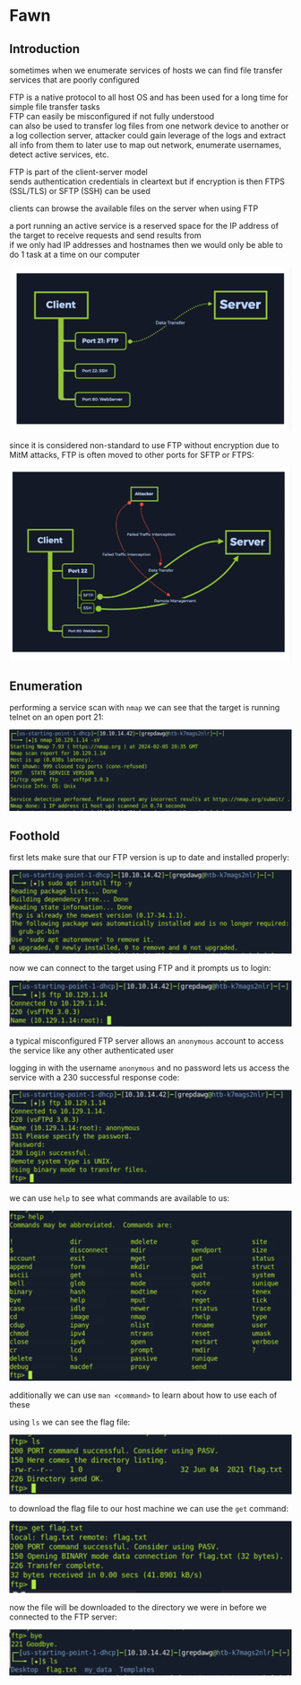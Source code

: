 # Fawn

## Introduction 

sometimes when we enumerate services of hosts we can find file transfer services that are poorly configured   

FTP is a native protocol to all host OS and has been used for a long time for simple file transfer tasks   
FTP can easily be misconfigured if not fully understood   
can also be used to transfer log files from one network device to another or a log collection server, attacker could gain leverage of the logs and extract all info from them to later use to map out network, enumerate usernames, detect active services, etc. 

FTP is part of the client-server model   
sends authentication credentials in cleartext but if encryption is then FTPS (SSL/TLS) or SFTP (SSH) can be used   

clients can browse the available files on the server when using FTP 

a port running an active service is a reserved space for the IP address of the target to receive requests and send results from   
if we only had IP addresses and hostnames then we would only be able to do 1 task at a time on our computer 

![](../Images/Pasted%20image%2020240205123031.png)

since it is considered non-standard to use FTP without encryption due to MitM attacks, FTP is often moved to other ports for SFTP or FTPS: 

![](../Images/Pasted%20image%2020240205123302.png)

## Enumeration 

performing a service scan with `nmap` we can see that the target is running telnet on an open port 21: 

![](../Images/Pasted%20image%2020240205123828.png)

## Foothold 

first lets make sure that our FTP version is up to date and installed properly: 

![](../Images/Pasted%20image%2020240205124212.png)

now we can connect to the target using FTP and it prompts us to login: 

![](../Images/Pasted%20image%2020240205124559.png)

a typical misconfigured FTP server allows an `anonymous` account to access the service like any other authenticated user  

logging in with the username `anonymous` and no password lets us access the service with a 230 successful response code: 

![](../Images/Pasted%20image%2020240205124819.png)

we can use `help` to see what commands are available to us: 

![](../Images/Pasted%20image%2020240205125045.png)

additionally we can use `man <command>` to learn about how to use each of these 

using `ls` we can see the flag file: 

![](../Images/Pasted%20image%2020240205125156.png)

to download the flag file to our host machine we can use the `get` command: 

![](../Images/Pasted%20image%2020240205125327.png)

now the file will be downloaded to the directory we were in before we connected to the FTP server: 

![](../Images/Pasted%20image%2020240205125419.png)



